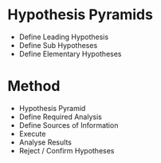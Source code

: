 # Hypothesis Pyramids

- Define Leading Hypothesis
- Define Sub Hypotheses
- Define Elementary Hypotheses

# Method
- Hypothesis Pyramid
- Define Required Analysis
- Define Sources of Information
- Execute
- Analyse Results 
- Reject / Confirm Hypotheses

